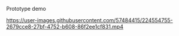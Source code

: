 Prototype demo

https://user-images.githubusercontent.com/57484415/224554755-2679cce8-27bf-4752-b608-86f2ee1cf831.mp4

